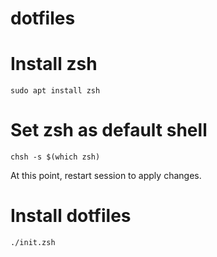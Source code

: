 # dotfiles

# Install zsh

```
sudo apt install zsh
```

# Set zsh as default shell

```
chsh -s $(which zsh)
```

At this point, restart session to apply changes.

# Install dotfiles

```
./init.zsh
```

